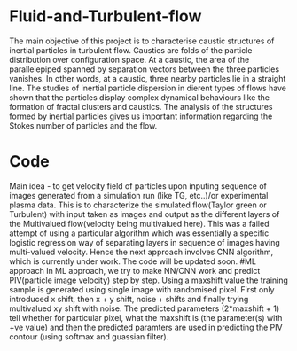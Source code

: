 # Fluid-and-Turbulent-flow
The main objective of this project is to characterise caustic structures of inertial particles in turbulent flow. Caustics are folds of the particle distribution over configuration space. At a caustic, the area of the parallelepiped spanned by separation vectors between the three particles vanishes. In other words, at a caustic, three nearby particles lie in a straight line. The studies of inertial particle dispersion in dierent types of flows have shown that the particles display complex dynamical behaviours like the formation of fractal clusters and caustics. The analysis of the structures formed by inertial particles gives us important information regarding the Stokes number of particles and the flow.
# Code
Main idea - to get velocity field of particles upon inputing sequence of images generated from a simulation run (like TG, etc..)/or experimental plasma data.
This is to characterize the simulated flow(Taylor green or Turbulent) with input taken as images and output as the different layers of the Multivalued flow(velocity being multivalued here). This was a failed attempt of using a particular algorithm which was essentially a specific logistic regression way of separating layers in sequence of images having multi-valued velocity.
Hence the next approach involves CNN algorithm, which is currently under work. The code will be updated soon.
#ML approach
In ML approach, we try to make NN/CNN work and predict PIV(particle image velocity) step by step. Using a maxshift value the training sample is generated using single image with randomised pixel. First only introduced x shift, then x + y shift, noise + shifts and finally trying multivalued xy shift with noise. The predicted parameters (2*maxshift + 1) tell whether for particular pixel, what the maxshift is (the parameter(s) with +ve value) and then the predicted paramters are used in predicting the PIV contour (using softmax and guassian filter).
